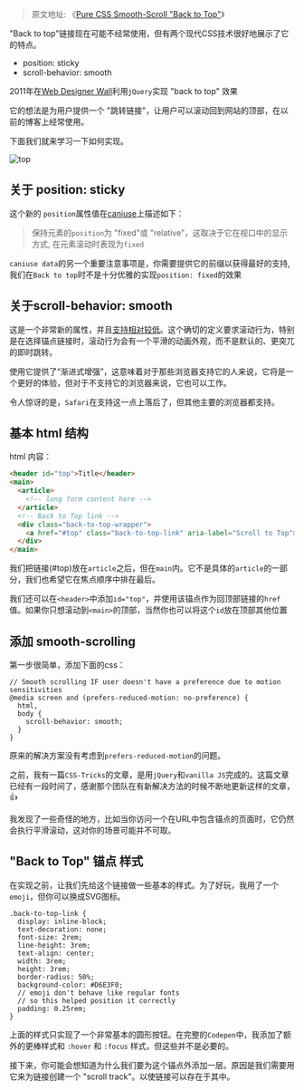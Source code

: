 > 原文地址: 《[Pure CSS Smooth-Scroll "Back to Top"](https://moderncss.dev/pure-css-smooth-scroll-back-to-top/)》

"Back to top"链接现在可能不经常使用，但有两个现代CSS技术很好地展示了它的特点。

- position: sticky
- scroll-behavior: smooth

2011年在[Web Designer Wall](https://web.archive.org/web/20110413163553/https://webdesignerwall.com/tutorials/animated-scroll-to-top)利用`jQuery`实现 "back to top" 效果

它的想法是为用户提供一个 "跳转链接"，让用户可以滚动回到网站的顶部，在以前的博客上经常使用。

下面我们就来学习一下如何实现。

![top](https://tva1.sinaimg.cn/large/007S8ZIlly1gf1kea82lbg30jz05nu0c.gif)

## 关于 position: sticky

这个新的 `position`属性值在[caniuse](https://caniuse.com/#search=position%3A%20sticky)上描述如下：

> 保持元素的`position`为 "fixed"或 "relative"，这取决于它在视口中的显示方式,
在元素滚动时表现为`fixed`

`caniuse data`的另一个重要注意事项是，你需要提供它的前缀以获得最好的支持, 我们在`Back to top`时不是十分优雅的实现`position: fixed`的效果

## 关于scroll-behavior: smooth

这是一个非常新的属性，并且[支持相对较低](https://caniuse.com/#search=scroll-behavior)。这个确切的定义要求滚动行为，特别是在选择锚点链接时，滚动行为会有一个平滑的动画外观，而不是默认的、更突兀的即时跳转。

使用它提供了“渐进式增强”，这意味着对于那些浏览器支持它的人来说，它将是一个更好的体验，但对于不支持它的浏览器来说，它也可以工作。

令人惊讶的是，`Safari`在支持这一点上落后了，但其他主要的浏览器都支持。

## 基本 html 结构

html 内容：

```html
<header id="top">Title</header>
<main>
  <article>
    <!-- long form content here -->
  </article>
  <!-- Back to Top link -->
  <div class="back-to-top-wrapper">
    <a href="#top" class="back-to-top-link" aria-label="Scroll to Top">🔝</a>
  </div>
</main>
```

我们把链接(#top)放在`article`之后，但在`main`内。它不是具体的`article`的一部分，我们也希望它在焦点顺序中排在最后。

我们还可以在`<header>`中添加`id="top"`，并使用该锚点作为回顶部链接的`href`值。如果你只想滚动到`<main>`的顶部，当然你也可以将这个`id`放在顶部其他位置

## 添加 smooth-scrolling

第一步很简单，添加下面的css： 

```less
// Smooth scrolling IF user doesn't have a preference due to motion sensitivities
@media screen and (prefers-reduced-motion: no-preference) {
  html,
  body {
    scroll-behavior: smooth;
  }
}
```

原来的解决方案没有考虑到`prefers-reduced-motion`的问题。

之前，我有一篇`CSS-Tricks`的文章，是用`jQuery`和`vanilla JS`完成的。这篇文章已经有一段时间了，感谢那个团队在有新解决方法的时候不断地更新这样的文章，👍

我发现了一些奇怪的地方，比如当你访问一个在URL中包含锚点的页面时，它仍然会执行平滑滚动，这对你的场景可能并不可取。

## "Back to Top" 锚点 样式

在实现之前，让我们先给这个链接做一些基本的样式。为了好玩，我用了一个`emoji`，但你可以换成SVG图标。

```less
.back-to-top-link {
  display: inline-block;
  text-decoration: none;
  font-size: 2rem;
  line-height: 3rem;
  text-align: center;
  width: 3rem;
  height: 3rem;
  border-radius: 50%;
  background-color: #D6E3F0;
  // emoji don't behave like regular fonts
  // so this helped position it correctly
  padding: 0.25rem;
}
```

上面的样式只实现了一个非常基本的圆形按钮。在完整的`Codepen`中，我添加了额外的更棒样式和 `:hover` 和 `:focus` 样式，但这些并不是必要的。

接下来，你可能会想知道为什么我们要为这个锚点外添加一层。原因是我们需要用它来为链接创建一个 "scroll track"。以使链接可以存在于其中。


